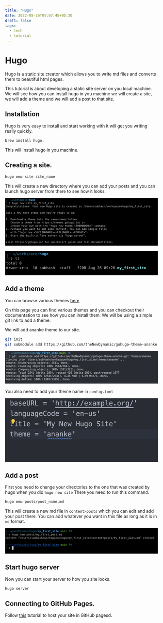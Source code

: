 ```yaml
---
title: "Hugo"
date: 2022-08-26T09:07:48+05:30
draft: false
tags:
  - tech
  - tutorial
---
```


# Hugo

Hugo is a static site creator which allows you to write md files and converts them to beautiful html pages.

This tutorial is about developing a static site server on you local machine.
We will see how you can install hugo in you machine we will create a site, we will add a theme and we will add a post to that site.

## Installation

Hugo is very easy to install and start working with it will get you writing really quickly.

```sh
brew install hugo.
```

This will install hugo in you machine.

## Creating a site.

```sh
hugo new site site_name
```

This will create a new directory where you can add your posts and you can launch hugo server from there to see how it looks.

![Site Creation](/site_creation.png)

![Directory List](/file_list.png)

## Add a theme

You can browse various themes [here](https://themes.gohugo.io/)

On this page you can find various themes and you can checkout their documentation to see how you can install them.
We will be using a simple git link to add a theme.

We will add ananke theme to our site.


```sh
git init
git submodule add https://github.com/theNewDynamic/gohugo-theme-ananke.git themes/ananke
```

![Adding Theme](/adding_a_theme.png)

You also need to add your theme name in `config.toml`

![Adding Theme in config](/adding_theme_in_config.png)
## Add a post

First you need to change your directories to the one that was created by hugo when you did `hugo new site`
There you need to run this command.

```sh
hugo new posts/post_name.md
```

This will create a new md file in `content>posts` which you can edit and add your post there.
You can add whatever you want in this file as long as it is in `md` format.

![Creating a post](/creating_a_post.png)

## Start hugo server

Now you can start your server to how you site looks.

```sh
hugo server
```

## Connecting to GitHub Pages.

Follow [this](/hosting_hugo_on_github/) tutorial to host your site in GitHub pagesd.
